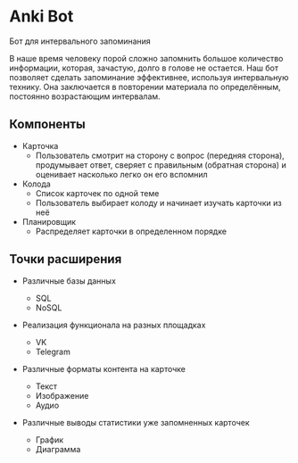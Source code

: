 # Anki Bot

Бот для интервального запоминания

В наше время человеку порой сложно запомнить большое количество информации, которая, зачастую, долго в голове не остается. 
Наш бот позволяет сделать запоминание эффективнее, используя интервальную технику.
Она заключается в повторении материала по определённым, постоянно возрастающим интервалам.

## Компоненты

- Карточка
  - Пользователь смотрит на сторону с вопрос (передняя сторона), продумывает ответ, сверяет с правильным (обратная сторона) и оценивает насколько легко он его вспомнил
- Колода
  - Список карточек по одной теме
  - Пользователь выбирает колоду и начинает изучать карточки из неё
- Планировщик
  - Распределяет карточки в определенном порядке

## Точки расширения
- Различные базы данных
  - SQL
  - NoSQL

- Реализация функционала на разных площадках
  - VK
  - Telegram

- Различные форматы контента на карточке
  - Текст
  - Изображение
  - Аудио

- Различные выводы статистики уже запомненных карточек
  - График
  - Диаграмма
